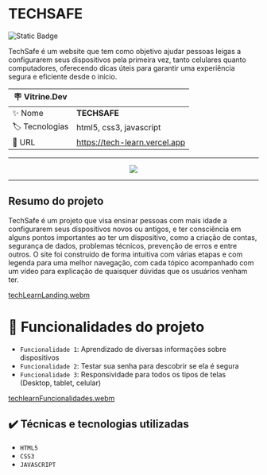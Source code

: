 <h1> TECHSAFE </h1>

![Static Badge](https://img.shields.io/badge/Status-_Finalizado-green?style=for-the-badge)

TechSafe é um website que tem como objetivo ajudar pessoas leigas a configurarem seus dispositivos pela primeira vez, tanto celulares quanto computadores, oferecendo dicas úteis para garantir uma experiência segura e eficiente desde o início.

| :placard: Vitrine.Dev |     |
| -------------  | --- |
| :sparkles: Nome        | **TECHSAFE**
| :label: Tecnologias | html5, css3, javascript
| :rocket: URL         | https://tech-learn.vercel.app

<hr>

<div align=center>
  <img src="https://github.com/joaoplgaspar/techLearn/assets/130015259/72546ca8-a384-4d92-adb8-01de824c8bdc#vitrinedev" />
</div>

<hr>

## Resumo do projeto

TechSafe é um projeto que visa ensinar pessoas com mais idade a configurarem seus dispositivos novos ou antigos, e ter consciência em alguns pontos importantes ao ter um dispositivo, como a criação de contas, segurança de dados, problemas técnicos, prevenção de erros e entre outros. O site foi construído de forma intuitiva com várias etapas e com legenda para uma melhor navegação, com cada tópico acompanhado com um vídeo para explicação de quaisquer dúvidas que os usuários venham ter.


[techLearnLanding.webm](https://github.com/joaoplgaspar/techLearn/assets/130015259/bdd3a716-9e35-40db-ada3-0bfb38245817)


# :hammer: Funcionalidades do projeto

- `Funcionalidade 1`: Aprendizado de diversas informações sobre dispositivos
- `Funcionalidade 2`: Testar sua senha para descobrir se ela é segura
- `Funcionalidade 3`: Responsividade para todos os tipos de telas (Desktop, tablet, celular)

[techlearnFuncionalidades.webm](https://github.com/joaoplgaspar/techLearn/assets/130015259/31a15339-ff31-4a86-ae3c-c8a124897f1b)

## ✔️ Técnicas e tecnologias utilizadas
- ``HTML5``
- ``CSS3``
- ``JAVASCRIPT``
